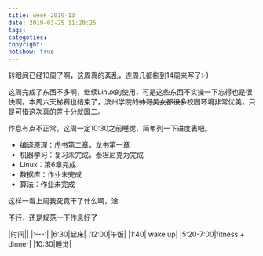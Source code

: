 ```yaml
---
title: week-2019-13
date: 2019-03-25 11:20:26
tags:
categoties:
copyright:
notshow: true
---
```

转眼间已经13周了啊，这周真的紊乱，连周几都拖到14周来写了:-)

这周完成了东西不多啊，继续Linux的使用，可是这些东西不实操一下忘得也是很快啊。本周六天梯赛也结束了，滨州学院的~~帅哥美女都很多~~校园环境非常优美，只是可惜这次真的差十分就国二。

作息有点不正常，这周一定10:30之前睡觉，简单列一下进度表吧。

+ 编译原理：虎书第二章，龙书第一章
+ 机器学习：复习未完成，泰坦尼克为完成
+ Linux：第6章完成
+ 数据库：作业未完成
+ 算法：作业未完成

这样一看上周我究竟干了什么啊，淦

不行，还是规范一下作息好了


|时间||
|:---:|
|6:30|起床|
|12:00|午饭|
|1:40| wake up|
|5:20-7:00|fitness + dinner|
|10:30|睡觉|
